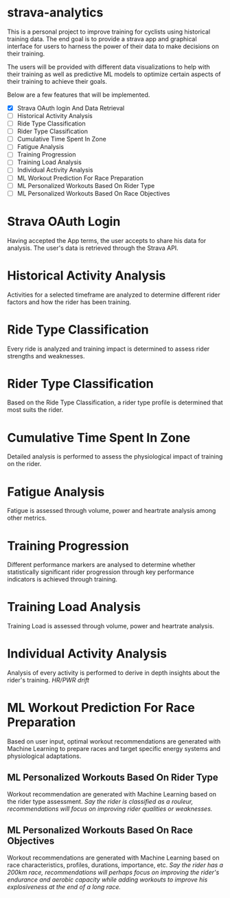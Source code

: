 # strava-analytics
This is a personal project to improve training for cyclists using historical training data. The end goal is to provide a strava app and graphical interface for users to harness the power of their data to make decisions on their training.

The users will be provided with different data visualizations to help with their training as well as predictive ML models to optimize certain aspects of their training to achieve their goals.

Below are a few features that will be implemented.

- [x] Strava OAuth login And Data Retrieval
- [ ] Historical Activity Analysis
- [ ] Ride Type Classification
- [ ] Rider Type Classification
- [ ] Cumulative Time Spent In Zone
- [ ] Fatigue Analysis
- [ ] Training Progression
- [ ] Training Load Analysis
- [ ] Individual Activity Analysis
- [ ] ML Workout Prediction For Race Preparation
- [ ] ML Personalized Workouts Based On Rider Type
- [ ] ML Personalized Workouts Based On Race Objectives

# Strava OAuth Login
Having accepted the App terms, the user accepts to share his data for analysis. The user's data is retrieved through the Strava API.

# Historical Activity Analysis
Activities for a selected timeframe are analyzed to determine different rider factors and how the rider has been training.

# Ride Type Classification
Every ride is analyzed and training impact is determined to assess rider strengths and weaknesses.

# Rider Type Classification
Based on the Ride Type Classification, a rider type profile is determined that most suits the rider.

# Cumulative Time Spent In Zone
Detailed analysis is performed to assess the physiological impact of training on the rider.

# Fatigue Analysis
Fatigue is assessed through volume, power and heartrate analysis among other metrics.

# Training Progression
Different performance markers are analysed to determine whether statistically significant rider progression through key performance indicators is achieved through training.

# Training Load Analysis
Training Load is assessed through volume, power and heartrate analysis.

# Individual Activity Analysis
Analysis of every activity is performed to derive in depth insights about the rider's training.
*HR/PWR drift*

# ML Workout Prediction For Race Preparation
Based on user input, optimal workout recommendations are generated with Machine Learning to prepare races and target specific energy systems and physiological adaptations.

## ML Personalized Workouts Based On Rider Type
Workout recommendation are generated with Machine Learning based on the rider type assessment. 
*Say the rider is classified as a rouleur, recommendations will focus on improving rider qualities or weaknesses.*

## ML Personalized Workouts Based On Race Objectives
Workout recommendations are generated with Machine Learning based on race characteristics, profiles, durations, importance, etc.
*Say the rider has a 200km race, recommendations will perhaps focus on improving the rider's endurance and aerobic capacity while adding workouts to improve his explosiveness at the end of a long race.*

